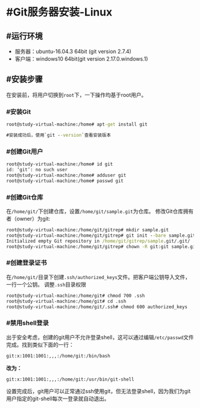 # #Git服务器安装-Linux

## #运行环境

* 服务器：ubuntu-16.04.3 64bit (git version 2.7.4)
* 客户端：windows10 64bit(git version 2.17.0.windows.1)

## #安装步骤

在安装前，将用户切换到`root`下，一下操作均基于root用户。

### #安装Git

```cmd
root@study-virtual-machine:/home# apt-get install git

#安装成功后，使用`git --version`查看安装版本
```

### #创建Git用户

```cmd
root@study-virtual-machine:/home# id git
id: ‘git’: no such user
root@study-virtual-machine:/home# adduser git
root@study-virtual-machine:/home# passwd git
```

### #创建Git仓库

在`/home/git/`下创建仓库，设置`/home/git/sample.git`为仓库。
修改Git仓库拥有者（owner）为git:

```cmd
root@study-virtual-machine:/home/git/gitrep# mkdir sample.git
root@study-virtual-machine:/home/git/gitrep# git init --bare sample.git
Initialized empty Git repository in /home/git/gitrep/sample.git/.git/
root@study-virtual-machine:/home/git/gitrep# chown -R git:git sample.git/
```

### #创建登录证书

在`/home/git/`目录下创建`.ssh/authorized_keys`文件。把客户端公钥导入文件，一行一个公钥。
调整`.ssh`目录权限

```cmd
root@study-virtual-machine:/home/git# chmod 700 .ssh
root@study-virtual-machine:/home/git# cd .ssh
root@study-virtual-machine:/home/git/.ssh# chmod 600 authorized_keys
```

### #禁用shell登录

出于安全考虑，创建的git用户不允许登录shell，这可以通过编辑`/etc/passwd`文件完成。找到类似下面的一行：

```cmd
git:x:1001:1001:,,,:/home/git:/bin/bash
```

**改为：**

```cmd
git:x:1001:1001:,,,:/home/git:/usr/bin/git-shell
```

设置完成后，git用户可以正常通过ssh使用git，但无法登录shell，因为我们为git用户指定的git-shell每次一登录就自动退出。